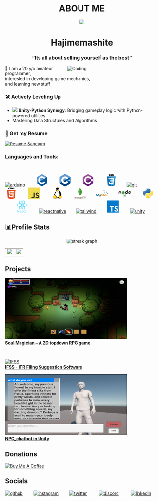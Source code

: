 
# <h1 align="center"> ABOUT ME </h1>

<p align="center">
  <a>
    <img src="https://readme-typing-svg.herokuapp.com/?color=3DF7E2&size=30&center=true&width=500&lines=Pursuing+Computer+science;Game+Developer;Learning+Python">
  </a>
</p>

<h1 align="center">Hajimemashite </h1>
<h3 align="center">“Its all about selling yourself as the best”</h3>
<img align="right" alt="Coding" width="300" src="https://media.giphy.com/media/xUA7bdpLxQhsSQdyog/giphy.gif">


🌱 I am a 20 y/o amateur programmer, </br>
interested in developing game mechanics, </br>
and learning new stuff

### 🛠️ Actively Leveling Up
- <img src="https://img.icons8.com/ios-filled/20/4a90e2/unity.png" width="20"/> **Unity-Python Synergy**: Bridging gameplay logic with Python-powered utilities
- Mastering Data Structures and Algorithms
### 📜 Get my Resume
[![Resume Sanctum](https://img.shields.io/badge/📜_Decrypt_My_Codex-8A2BE2?style=for-the-badge&logo=icloud&logoColor=white)](https://github.com/Chimankarparag/resume/blob/main/resume_Parag_Apr2025.pdf)

<h3 align="left">Languages and Tools:</h3>
<br>
<p align="left">
  
  [<img src='https://cdn.worldvectorlogo.com/logos/arduino-1.svg' alt='arduino' height='40'>](https://www.arduino.cc/)&nbsp;&nbsp;&nbsp;&nbsp;&nbsp;&nbsp;&nbsp;&nbsp;&nbsp;[<img src='https://raw.githubusercontent.com/devicons/devicon/master/icons/c/c-original.svg' alt='c' height='40'>](https://www.cprogramming.com/)&nbsp;&nbsp;&nbsp;&nbsp;&nbsp;&nbsp;&nbsp;&nbsp;&nbsp;[<img src='https://raw.githubusercontent.com/devicons/devicon/master/icons/cplusplus/cplusplus-original.svg' alt='cplusplus' height='40'>](https://www.w3schools.com/cpp/)&nbsp;&nbsp;&nbsp;&nbsp;&nbsp;&nbsp;&nbsp;&nbsp;&nbsp;[<img src='https://raw.githubusercontent.com/devicons/devicon/master/icons/csharp/csharp-original.svg' alt='csharp' height='40'>](https://www.w3schools.com/cs/)&nbsp;&nbsp;&nbsp;&nbsp;&nbsp;&nbsp;&nbsp;&nbsp;&nbsp;[<img src='https://raw.githubusercontent.com/devicons/devicon/master/icons/css3/css3-original-wordmark.svg' alt='css3' height='40'>](https://www.w3schools.com/css/)&nbsp;&nbsp;&nbsp;&nbsp;&nbsp;&nbsp;&nbsp;&nbsp;[<img src='https://www.vectorlogo.zone/logos/git-scm/git-scm-icon.svg' alt='git' height='40'>](https://git-scm.com/)&nbsp;&nbsp;&nbsp;&nbsp;&nbsp;&nbsp;&nbsp;&nbsp;&nbsp;[<img src='https://raw.githubusercontent.com/devicons/devicon/master/icons/html5/html5-original-wordmark.svg' alt='html5' height='40'>](https://www.w3.org/html/)&nbsp;&nbsp;&nbsp;&nbsp;&nbsp;&nbsp;&nbsp;&nbsp;&nbsp;[<img src='https://raw.githubusercontent.com/devicons/devicon/master/icons/javascript/javascript-original.svg' alt='javascript' height='40'>](https://developer.mozilla.org/en-US/docs/Web/JavaScript)&nbsp;&nbsp;&nbsp;&nbsp;&nbsp;&nbsp;&nbsp;&nbsp;&nbsp;[<img src='https://raw.githubusercontent.com/devicons/devicon/master/icons/linux/linux-original.svg' alt='linux' height='40'>](https://www.linux.org/)&nbsp;&nbsp;&nbsp;&nbsp;&nbsp;&nbsp;&nbsp;&nbsp;&nbsp;[<img src='https://raw.githubusercontent.com/devicons/devicon/master/icons/mongodb/mongodb-original-wordmark.svg' alt='mongodb' height='40'>](https://www.mongodb.com/)&nbsp;&nbsp;&nbsp;&nbsp;&nbsp;&nbsp;&nbsp;&nbsp;[<img src='https://raw.githubusercontent.com/devicons/devicon/master/icons/mysql/mysql-original-wordmark.svg' alt='mysql' height='40'>](https://www.mysql.com/)&nbsp;&nbsp;&nbsp;&nbsp;&nbsp;&nbsp;&nbsp;&nbsp;&nbsp;[<img src='https://raw.githubusercontent.com/devicons/devicon/master/icons/nodejs/nodejs-original-wordmark.svg' alt='nodejs' height='40'>](https://nodejs.org)&nbsp;&nbsp;&nbsp;&nbsp;&nbsp;&nbsp;&nbsp;&nbsp;&nbsp;[<img src='https://raw.githubusercontent.com/devicons/devicon/master/icons/python/python-original.svg' alt='python' height='40'>](https://www.python.org)&nbsp;&nbsp;&nbsp;&nbsp;&nbsp;&nbsp;&nbsp;&nbsp;&nbsp;[<img src='https://raw.githubusercontent.com/devicons/devicon/master/icons/react/react-original-wordmark.svg' alt='react' height='40'>](https://reactjs.org/)&nbsp;&nbsp;&nbsp;&nbsp;&nbsp;&nbsp;&nbsp;&nbsp;&nbsp;[<img src='https://reactnative.dev/img/header_logo.svg' alt='reactnative' height='40'>](https://reactnative.dev/)&nbsp;&nbsp;&nbsp;&nbsp;&nbsp;&nbsp;&nbsp;&nbsp;[<img src='https://www.vectorlogo.zone/logos/tailwindcss/tailwindcss-icon.svg' alt='tailwind' height='40'>](https://tailwindcss.com/)&nbsp;&nbsp;&nbsp;&nbsp;&nbsp;&nbsp;&nbsp;&nbsp;&nbsp;[<img src='https://raw.githubusercontent.com/devicons/devicon/master/icons/typescript/typescript-original.svg' alt='typescript' height='40'>](https://www.typescriptlang.org/)&nbsp;&nbsp;&nbsp;&nbsp;&nbsp;&nbsp;&nbsp;&nbsp;&nbsp;[<img src='https://www.vectorlogo.zone/logos/unity3d/unity3d-icon.svg' alt='unity' height='40'>](https://unity.com/)
   
</p>

## 📊Profile Stats

<div align="center">
<img src="https://streak-stats.demolab.com?user=Chimankarparag&locale=en&mode=daily&theme=radical&hide_border=false&border_radius=5" height="150" alt="streak graph"  />
</div>
<table width="100%" align="center">
  <tr>
    <td>
<img height="180em" src="https://github-readme-stats.vercel.app/api?username=chimankarparag&show_icons=true&theme=dark" /> </td>
<td> <img height="180em" src="https://github-readme-stats.vercel.app/api/top-langs/?username=chimankarparag&show_icons=true&hide_border=true&layout=compact&langs_count=8&theme=tokyonight"/> </td>  
  
  </tr>
 <table>


## Projects


 <p align="left">
 <div display="flex">
 <p>
   <a href="https://chimankarparag.itch.io/" target="_blank">
     <img src="https://raw.githubusercontent.com/Chimankarparag/Images/main/soulmagician.png" alt="Soul Magician" height="200" width="400">
   </a>
   <br>
   <strong><a href="https://chimankarparag.itch.io/soul-magician" target="_blank">Soul Magician – A 2D topdown RPG game</a></strong>
 </p>
   <br>
 <p align="right">
 <p>
   <a href="https://github.com/Chimankarparag/IFSS" target="_blank">
     <img src="https://github.com/Chimankarparag/IFSS/blob/main/IFSS_project_images/IFSS.gif" alt="IFSS" height="200" width="400">
   </a>
   <br>
   <strong><a href="https://github.com/Chimankarparag/IFSS" target="_blank">IFSS - ITR Filing Suggestion Software</a></strong>
 </p>
  <p align="right">
 <p>
   <a href="https://github.com/Chimankarparag/NPC_chatbot" target="_blank">
     <img src="https://github.com/Chimankarparag/NPC_chatbot/blob/main/ExplantionAndImages/NPC2.png" alt="NPC_talk" height="200" width="400">
   </a>
   <br>
   <strong><a href="https://github.com/Chimankarparag/NPC_chatbot" target="_blank">NPC_chatbot in Unity </a></strong>
 </p>

## Donations
<a href="https://www.buymeacoffee.com/chimankarparag" target="_blank">
  <img src="https://cdn.buymeacoffee.com/buttons/v2/default-yellow.png" alt="Buy Me A Coffee" style="height: 40px; width: 145px;">
</a>


## Socials
   
<p align="center">
  
  [<img src='https://upload.wikimedia.org/wikipedia/commons/a/ae/Github-desktop-logo-symbol.svg' alt='github' height='40'>](https://github.com/chimankarparag)&nbsp;&nbsp;&nbsp;&nbsp;&nbsp;&nbsp;&nbsp;&nbsp;&nbsp;[<img src='https://www.freepnglogos.com/uploads/instagram-logos-png-images-free-download-2.png' alt='instagram' height='40'>](https://www.instagram.com/chimankarparag/)&nbsp;&nbsp;&nbsp;&nbsp;&nbsp;&nbsp;&nbsp;&nbsp;&nbsp;[<img src='https://www.freepnglogos.com/uploads/twitter-logo-png/twitter-logo-vector-png-clipart-1.png' alt='twitter' height='40'>](https://twitter.com/chimankarparag)
  &nbsp;&nbsp;&nbsp;&nbsp;&nbsp;&nbsp;&nbsp;&nbsp;&nbsp;[<img src='https://www.svgrepo.com/show/353655/discord-icon.svg' alt='discord' height='40'>](https://discordapp.com/users/856096761683902504)
  &nbsp;&nbsp;&nbsp;&nbsp;&nbsp;&nbsp;&nbsp;&nbsp;&nbsp;[<img src='https://cdn-icons-png.flaticon.com/512/174/174857.png' alt='linkedin' height='40'>](https://linkedin.com/in/chimankarparag)
   
</p>




